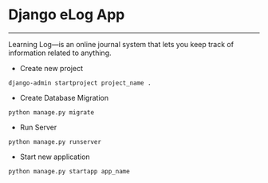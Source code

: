 # Django eLog App

-----------------------------------------------------------------

Learning Log—is an online journal system that lets you keep track of information related to anything.

- Create new project
```
django-admin startproject project_name .
```
- Create Database Migration
```
python manage.py migrate
```

- Run Server
```
python manage.py runserver
```
- Start new application
```
python manage.py startapp app_name
```